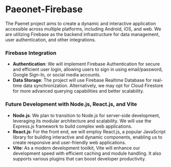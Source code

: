 # Paeonet-Firebase
The Paenet project aims to create a dynamic and interactive application accessible across multiple platforms, including Android, iOS, and web. We are utilizing Firebase as the backend infrastructure for data management, user authentication, and other integrations.

### Firebase Integration
- **Authentication**: We will implement Firebase Authentication for secure and efficient user login, allowing users to sign in using email/password, Google Sign-In, or social media accounts.
- **Data Storage**: The project will use Firebase Realtime Database for real-time data synchronization. Alternatively, we may opt for Cloud Firestore for more advanced querying capabilities and better scalability.

### Future Development with Node.js, React.js, and Vite
- **Node.js**: We plan to transition to Node.js for server-side development, leveraging its modular architecture and scalability. We will use the Express.js framework to build complex web applications.
- **React.js**: For the front end, we will employ React.js, a popular JavaScript library for building interactive and dynamic components, enabling us to create responsive and user-friendly web applications.
- **Vite**: As a modern development toolkit, Vite will enhance our development speed with efficient caching and module handling. It also supports various plugins that can boost developer productivity.
